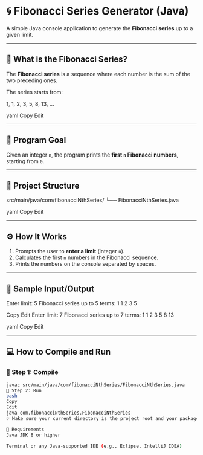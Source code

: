 # 🌀 Fibonacci Series Generator (Java)

A simple Java console application to generate the **Fibonacci series** up to a given limit.

---

## 📘 What is the Fibonacci Series?

The **Fibonacci series** is a sequence where each number is the sum of the two preceding ones.

The series starts from:

1, 1, 2, 3, 5, 8, 13, ...

yaml
Copy
Edit

---

## 🎯 Program Goal

Given an integer `n`, the program prints the **first `n` Fibonacci numbers**, starting from `0`.

---

## 📂 Project Structure

src/main/java/com/fibonacciNthSeries/
└── FibonacciNthSeries.java

yaml
Copy
Edit

---

## ⚙️ How It Works

1. Prompts the user to **enter a limit** (integer `n`).
2. Calculates the first `n` numbers in the Fibonacci sequence.
3. Prints the numbers on the console separated by spaces.

---

## 🧪 Sample Input/Output

Enter limit:
5
Fibonacci series up to 5 terms:
1 1 2 3 5

Copy
Edit
Enter limit:
7
Fibonacci series up to 7 terms:
1 1 2 3 5 8 13

yaml
Copy
Edit

---

## 💻 How to Compile and Run

### 📍 Step 1: Compile

```bash
javac src/main/java/com/fibonacciNthSeries/FibonacciNthSeries.java
📍 Step 2: Run
bash
Copy
Edit
java com.fibonacciNthSeries.FibonacciNthSeries
💡 Make sure your current directory is the project root and your package structure is correct.

📎 Requirements
Java JDK 8 or higher

Terminal or any Java-supported IDE (e.g., Eclipse, IntelliJ IDEA)

